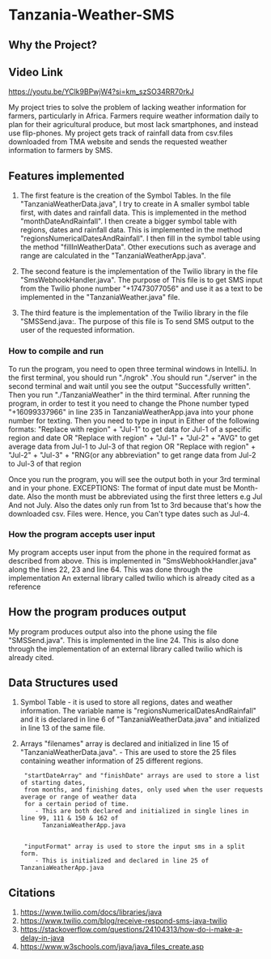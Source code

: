 # Tanzania-Weather-SMS
## Why the Project?

## Video Link
https://youtu.be/YClk9BPwjW4?si=km_szSO34RR70rkJ

My project tries to solve the problem of lacking weather information for farmers, particularly in Africa. 
Farmers require weather information daily to plan for their agricultural produce, but most lack smartphones, 
and instead use flip-phones. My project gets track of rainfall data from csv.files downloaded from TMA website 
and sends the requested weather information to farmers by SMS. 

## Features implemented

1. The first feature is the creation of the Symbol Tables. In the file "TanzaniaWeatherData.java", I try to create in
   A smaller symbol table first, with dates and rainfall data. This is implemented in the method "monthDateAndRainfall".
   I then create a bigger symbol table with regions, dates and rainfall data. This is implemented in the method
   "regionsNumericalDatesAndRainfall". I then fill in the symbol table using the method "fillInWeatherData". Other 
   executions such as average and range are calculated in the "TanzaniaWeatherApp.java".

2. The second feature is the implementation of the Twilio library in the file "SmsWebhookHandler.java". The purpose of 
   This file is to get SMS input from the Twilio phone number "+17473077056" and use it as a text to be implemented in the
   "TanzaniaWeather.java" file. 

3. The third feature is the implementation of the Twilio library in the file "SMSSend.java:. The purpose of this file is
   To send SMS output to the user of the requested information. 


### How to compile and run

To run the program, you need to open three terminal windows in IntelliJ. In the first terminal, you should run "./ngrok"
.You should run "./server" in the second terminal and wait until you see the output "Successfully written". Then you
run "./TanzaniaWeather" in the third terminal. After running the program, in order to test it you need to change the 
Phone number typed "+16099337966" in line 235 in TanzaniaWeatherApp.java into your phone number for texting. Then you need
to type in input in
Either of the following formats:
"Replace with region" + "Jul-1" to get data for Jul-1 of a specific region and date OR
"Replace with region" + "Jul-1" + "Jul-2" + "AVG" to get average data from Jul-1 to Jul-3 of that region OR
"Replace with region" + "Jul-2" + "Jul-3" + "RNG(or any abbreviation" to get range data from Jul-2 to Jul-3 of that 
region

Once you run the program, you will see the output both in your 3rd terminal and in your phone. 
EXCEPTIONS:
The format of input date must be Month-date. Also the month must be abbreviated using the first three letters e.g Jul 
And not July. Also the dates only run from 1st to 3rd because that's how the downloaded csv. Files were. Hence, you 
Can't type dates such as Jul-4. 




### How the program accepts user input
My program accepts user input from the phone in the required format as described from above. This is implemented in 
"SmsWebhookHandler.java" along the lines 22, 23 and line 64. This was done through the implementation
An external library called twilio which is already cited as a reference




## How the program produces output
My program produces output also into the phone using the file "SMSSend.java". This is implemented in the line 24.
This is also done through the implementation of an external library called twilio which is already cited.




## Data Structures used

1. Symbol Table - it is used to store all regions, dates and weather information.
		  The variable name is "regionsNumericalDatesAndRainfall" and it is declared in line 6 of 
		  "TanzaniaWeatherData.java" and initialized in line 13 of the same file. 

2. Arrays 	"filenames" array is declared and initialized in line 15 of "TanzaniaWeatherData.java".
		   - This are used to store the 25 files containing weather information of 25 different regions.

		"startDateArray" and "finishDate" arrays are used to store a list of starting dates,
		from months, and finishing dates, only used when the user requests average or range of weather data
		for a certain period of time. 
		   - This are both declared and initialized in single lines in line 99, 111 & 150 & 162 of 
		     TanzaniaWeatherApp.java


		"inputFormat" array is used to store the input sms in a split form. 
		   - This is initialized and declared in line 25 of TanzaniaWeatherApp.java

## Citations

1. https://www.twilio.com/docs/libraries/java
2. https://www.twilio.com/blog/receive-respond-sms-java-twilio
3. https://stackoverflow.com/questions/24104313/how-do-i-make-a-delay-in-java
4. https://www.w3schools.com/java/java_files_create.asp
